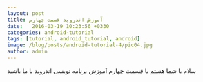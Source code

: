 ```yaml
---
layout: post
title: آموزش اندروید قسمت چهارم
date:   2016-03-19 10:23:56 +0330
categories: android-tutorial
tags: [tutorial, android_tutorial, android]
image: /blog/posts/android-tutorial-4/pic04.jpg
author: admin
---
```


سلام
با شما هستم با قسمت چهارم آموزش برنامه نویسی اندروید
با ما باشید
